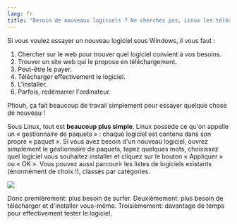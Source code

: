 ```yaml
---
lang: fr
title: "Besoin de nouveaux logiciels ? Ne cherchez pas, Linux les télécharge pour vous."
---
```


Si vous voulez essayer un nouveau logiciel sous Windows, il vous faut :

<ol>
<li>Chercher sur le web pour trouver quel logiciel convient à vos 
besoins.</li>
<li>Trouver un site web qui le propose en téléchargement.</li>
<li>Peut-être le payer.</li>
<li>Télécharger effectivement le logiciel.</li>
<li>L'installer.</li>
<li>Parfois, redémarrer l'ordinateur.</li>
</ol>

Pfiouh, ça fait beaucoup de travail simplement pour essayer quelque 
chose de nouveau !

Sous Linux, tout est <b>beaucoup plus simple</b>. Linux possède ce 
qu'on appelle un « gestionnaire de paquets » : chaque logiciel est 
contenu dans son propre « paquet ». Si vous avez besoin d'un nouveau 
logiciel, ouvrez simplement le gestionnaire de paquets, tapez quelques 
mots, choisissez quel logiciel vous souhaitez installer et cliquez sur 
le bouton « Appliquer » ou « OK ». Vous pouvez aussi parcourir les 
listes de logiciels existants (énormément de choix !), classés par 
catégories.

<img src="Images/synaptic.png" />

Donc premièrement: plus besoin de surfer. Deuxièmement: plus besoin 
de télécharger et d'installer vous-même. Troisièmement: davantage de 
temps pour effectivement tester le logiciel.




